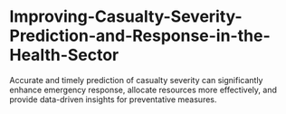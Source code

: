 # Improving-Casualty-Severity-Prediction-and-Response-in-the-Health-Sector
Accurate and timely prediction of casualty severity can significantly enhance emergency response, allocate resources more effectively, and provide data-driven insights for preventative measures.
